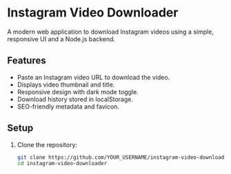 # Instagram Video Downloader

A modern web application to download Instagram videos using a simple, responsive UI and a Node.js backend.

## Features
- Paste an Instagram video URL to download the video.
- Displays video thumbnail and title.
- Responsive design with dark mode toggle.
- Download history stored in localStorage.
- SEO-friendly metadata and favicon.

## Setup
1. Clone the repository:
   ```bash
   git clone https://github.com/YOUR_USERNAME/instagram-video-downloader.git
   cd instagram-video-downloader
